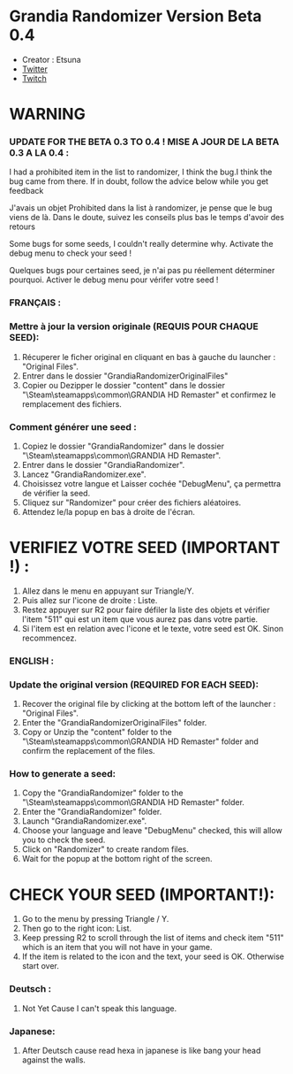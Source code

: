 # Grandia Randomizer Version Beta 0.4 

- Creator : Etsuna
- [Twitter](https://twitter.com/etsunamattel)
- [Twitch](https://www.twitch.tv/etsuna_)

# WARNING

### UPDATE FOR THE BETA 0.3 TO 0.4 ! MISE A JOUR DE LA BETA 0.3 A LA 0.4 :
I had a prohibited item in the list to randomizer, I think the bug.I think the bug came from there. If in doubt, follow the advice below while you get feedback

J'avais un objet Prohibited dans la list à randomizer, je pense que le bug viens de là. Dans le doute, suivez les conseils plus bas le temps d'avoir des retours

Some bugs for some seeds, I couldn't really determine why. Activate the debug menu to check your seed !

Quelques bugs pour certaines seed, je n'ai pas pu réellement déterminer pourquoi. Activer le debug menu pour vérifer votre seed !

### FRANÇAIS :

### Mettre à jour la version originale (REQUIS POUR CHAQUE SEED):
1. Récuperer le ficher original en cliquant en bas à gauche du launcher : "Original Files".
2. Entrer dans le dossier "GrandiaRandomizerOriginalFiles"
3. Copier ou Dezipper le dossier "content" dans le dossier "\Steam\steamapps\common\GRANDIA HD Remaster\" et confirmez le remplacement des fichiers.

### Comment générer une seed :
1. Copiez le dossier "GrandiaRandomizer" dans le dossier "\Steam\steamapps\common\GRANDIA HD Remaster\".
2. Entrer dans le dossier "GrandiaRandomizer".
3. Lancez "GrandiaRandomizer.exe".
4. Choisissez votre langue et Laisser cochée "DebugMenu", ça permettra de vérifier la seed.
5. Cliquez sur "Randomizer" pour créer des fichiers aléatoires.
6. Attendez le/la popup en bas à droite de l'écran.

# VERIFIEZ VOTRE SEED (IMPORTANT !) :
1. Allez dans le menu en appuyant sur Triangle/Y.
2. Puis allez sur l'icone de droite : Liste.
3. Restez appuyer sur R2 pour faire défiler la liste des objets et vérifier l'item "511" qui est un item que vous aurez pas dans votre partie.
4. Si l'item est en relation avec l'icone et le texte, votre seed est OK. Sinon recommencez.


### ENGLISH :

### Update the original version (REQUIRED FOR EACH SEED):
1. Recover the original file by clicking at the bottom left of the launcher : "Original Files".
2. Enter the "GrandiaRandomizerOriginalFiles" folder.
3. Copy or Unzip the "content" folder to the "\Steam\steamapps\common\GRANDIA HD Remaster\" folder and confirm the replacement of the files.

### How to generate a seed:
1. Copy the "GrandiaRandomizer" folder to the "\Steam\steamapps\common\GRANDIA HD Remaster\" folder.
2. Enter the "GrandiaRandomizer" folder.
3. Launch "GrandiaRandomizer.exe".
4. Choose your language and leave "DebugMenu" checked, this will allow you to check the seed.
5. Click on "Randomizer" to create random files.
6. Wait for the popup at the bottom right of the screen.

# CHECK YOUR SEED (IMPORTANT!):
1. Go to the menu by pressing Triangle / Y.
2. Then go to the right icon: List.
3. Keep pressing R2 to scroll through the list of items and check item "511" which is an item that you will not have in your game.
4. If the item is related to the icon and the text, your seed is OK. Otherwise start over.

### Deutsch :
1. Not Yet Cause I can't speak this language.

### Japanese:
1. After Deutsch cause read hexa in japanese is like bang your head against the walls.
